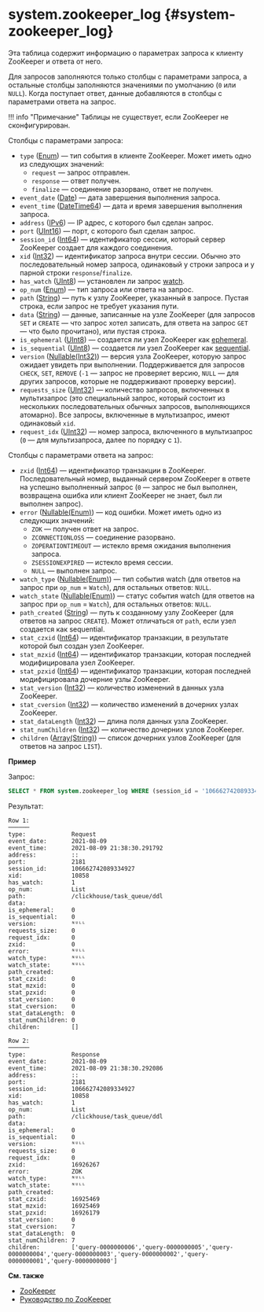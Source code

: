 # system.zookeeper_log {#system-zookeeper_log}

Эта таблица содержит информацию о параметрах запроса к клиенту ZooKeeper и ответа от него.

Для запросов заполняются только столбцы с параметрами запроса, а остальные столбцы заполняются значениями по умолчанию (`0` или `NULL`). Когда поступает ответ, данные добавляются в столбцы с параметрами ответа на запрос.

!!! info "Примечание"
    Таблицы не существует, если ZooKeeper не сконфигурирован.

Столбцы с параметрами запроса:

-   `type` ([Enum](../../sql-reference/data-types/enum.md)) — тип события в клиенте ZooKeeper. Может иметь одно из следующих значений:
    -   `request` — запрос отправлен.
    -   `response` — ответ получен.
    -   `finalize` — соединение разорвано, ответ не получен.
-   `event_date` ([Date](../../sql-reference/data-types/date.md)) — дата завершения выполнения запроса.
-   `event_time` ([DateTime64](../../sql-reference/data-types/datetime64.md)) — дата и время завершения выполнения запроса.
-   `address` ([IPv6](../../sql-reference/data-types/domains/ipv6.md)) — IP адрес, с которого был сделан запрос.
-   `port` ([UInt16](../../sql-reference/data-types/int-uint.md)) — порт, с которого был сделан запрос.
-   `session_id` ([Int64](../../sql-reference/data-types/int-uint.md)) — идентификатор сессии, который сервер ZooKeeper создает для каждого соединения.
-   `xid` ([Int32](../../sql-reference/data-types/int-uint.md)) — идентификатор запроса внутри сессии. Обычно это последовательный номер запроса, одинаковый у строки запроса и у парной строки `response`/`finalize`.
-   `has_watch` ([UInt8](../../sql-reference/data-types/int-uint.md)) — установлен ли запрос [watch](https://zookeeper.apache.org/doc/r3.3.3/zookeeperProgrammers.html#ch_zkWatches).
-   `op_num` ([Enum](../../sql-reference/data-types/enum.md)) — тип запроса или ответа на запрос.
-   `path` ([String](../../sql-reference/data-types/string.md)) — путь к узлу ZooKeeper, указанный в запросе. Пустая строка, если запрос не требует указания пути.
-   `data` ([String](../../sql-reference/data-types/string.md)) — данные, записанные на узле ZooKeeper (для запросов `SET` и `CREATE` — что запрос хотел записать, для ответа на запрос `GET` — что было прочитано), или пустая строка.
-   `is_ephemeral` ([UInt8](../../sql-reference/data-types/int-uint.md)) — создается ли узел ZooKeeper как [ephemeral](https://zookeeper.apache.org/doc/r3.3.3/zookeeperProgrammers.html#Ephemeral+Nodes).
-   `is_sequential` ([UInt8](../../sql-reference/data-types/int-uint.md)) — создается ли узел ZooKeeper как [sequential](https://zookeeper.apache.org/doc/r3.3.3/zookeeperProgrammers.html#Sequence+Nodes+--+Unique+Naming).
-   `version` ([Nullable(Int32)](../../sql-reference/data-types/nullable.md)) — версия узла ZooKeeper, которую запрос ожидает увидеть при выполнении. Поддерживается для запросов `CHECK`, `SET`, `REMOVE` (`-1` — запрос не проверяет версию, `NULL` — для других запросов, которые не поддерживают проверку версии).
-   `requests_size` ([UInt32](../../sql-reference/data-types/int-uint.md)) — количество запросов, включенных в мультизапрос (это специальный запрос, который состоит из нескольких последовательных обычных запросов, выполняющихся атомарно). Все запросы, включенные в мультизапрос, имеют одинаковый `xid`.
-   `request_idx` ([UInt32](../../sql-reference/data-types/int-uint.md)) — номер запроса, включенного в мультизапрос (`0` — для мультизапроса, далее по порядку с `1`).

Столбцы с параметрами ответа на запрос:

-   `zxid` ([Int64](../../sql-reference/data-types/int-uint.md)) — идентификатор транзакции в ZooKeeper. Последовательный номер, выданный сервером ZooKeeper в ответе на успешно выполненный запрос (`0` — запрос не был выполнен, возвращена ошибка или клиент ZooKeeper не знает, был ли выполнен запрос).
-   `error` ([Nullable(Enum)](../../sql-reference/data-types/nullable.md)) — код ошибки. Может иметь одно из следующих значений:
    -   `ZOK` — получен ответ на запрос.
    -   `ZCONNECTIONLOSS` — соединение разорвано.
    -   `ZOPERATIONTIMEOUT` — истекло время ожидания выполнения запроса.
	-   `ZSESSIONEXPIRED` — истекло время сессии.
    -   `NULL` — выполнен запрос.
-   `watch_type` ([Nullable(Enum)](../../sql-reference/data-types/nullable.md)) — тип события watch (для ответов на запрос при `op_num` = `Watch`), для остальных ответов: `NULL`.
-   `watch_state` ([Nullable(Enum)](../../sql-reference/data-types/nullable.md)) — статус события watch (для ответов на запрос при `op_num` = `Watch`), для остальных ответов: `NULL`.
-   `path_created` ([String](../../sql-reference/data-types/string.md)) — путь к созданному узлу ZooKeeper (для ответов на запрос `CREATE`). Может отличаться от `path`, если узел создается как sequential.
-   `stat_czxid` ([Int64](../../sql-reference/data-types/int-uint.md)) — идентификатор транзакции, в результате которой был создан узел ZooKeeper.
-   `stat_mzxid` ([Int64](../../sql-reference/data-types/int-uint.md)) — идентификатор транзакции, которая последней модифицировала узел ZooKeeper.
-   `stat_pzxid` ([Int64](../../sql-reference/data-types/int-uint.md)) — идентификатор транзакции, которая последней модифицировала дочерние узлы ZooKeeper.
-   `stat_version` ([Int32](../../sql-reference/data-types/int-uint.md)) — количество изменений в данных узла ZooKeeper.
-   `stat_cversion` ([Int32](../../sql-reference/data-types/int-uint.md)) — количество изменений в дочерних узлах ZooKeeper.
-   `stat_dataLength` ([Int32](../../sql-reference/data-types/int-uint.md)) — длина поля данных узла ZooKeeper.
-   `stat_numChildren` ([Int32](../../sql-reference/data-types/int-uint.md)) — количество дочерних узлов ZooKeeper.
-   `children` ([Array(String)](../../sql-reference/data-types/array.md)) — список дочерних узлов ZooKeeper (для ответов на запрос `LIST`).

**Пример**

Запрос:

``` sql
SELECT * FROM system.zookeeper_log WHERE (session_id = '106662742089334927') AND (xid = '10858') FORMAT Vertical;
```

Результат:

``` text
Row 1:
──────
type:             Request
event_date:       2021-08-09
event_time:       2021-08-09 21:38:30.291792
address:          ::
port:             2181
session_id:       106662742089334927
xid:              10858
has_watch:        1
op_num:           List
path:             /clickhouse/task_queue/ddl
data:             
is_ephemeral:     0
is_sequential:    0
version:          ᴺᵁᴸᴸ
requests_size:    0
request_idx:      0
zxid:             0
error:            ᴺᵁᴸᴸ
watch_type:       ᴺᵁᴸᴸ
watch_state:      ᴺᵁᴸᴸ
path_created:     
stat_czxid:       0
stat_mzxid:       0
stat_pzxid:       0
stat_version:     0
stat_cversion:    0
stat_dataLength:  0
stat_numChildren: 0
children:         []

Row 2:
──────
type:             Response
event_date:       2021-08-09
event_time:       2021-08-09 21:38:30.292086
address:          ::
port:             2181
session_id:       106662742089334927
xid:              10858
has_watch:        1
op_num:           List
path:             /clickhouse/task_queue/ddl
data:             
is_ephemeral:     0
is_sequential:    0
version:          ᴺᵁᴸᴸ
requests_size:    0
request_idx:      0
zxid:             16926267
error:            ZOK
watch_type:       ᴺᵁᴸᴸ
watch_state:      ᴺᵁᴸᴸ
path_created:     
stat_czxid:       16925469
stat_mzxid:       16925469
stat_pzxid:       16926179
stat_version:     0
stat_cversion:    7
stat_dataLength:  0
stat_numChildren: 7
children:         ['query-0000000006','query-0000000005','query-0000000004','query-0000000003','query-0000000002','query-0000000001','query-0000000000']
```

**См. также**

-   [ZooKeeper](../../operations/tips.md#zookeeper)
-   [Руководство по ZooKeeper](https://zookeeper.apache.org/doc/r3.3.3/zookeeperProgrammers.html)

